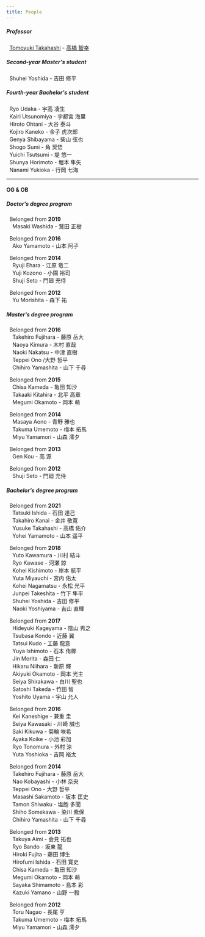 ```yaml
---
title: People
---
```


<div class="mt-2"></div>
<div class="row">
<div class="col-md">
<h5>Professor</h5>
<p>&nbsp; <a href="http://gakujo.kansai-u.ac.jp/profile/en/c53fced62cLbcE6128e0937de2+.html">Tomoyuki Takahashi</a> - <a href="http://gakujo.kansai-u.ac.jp/profile/ja/c53fced62cLbcE6128e0937de2+.html">高橋 智幸</a></p>

<h5>Second-year Master's student</h5>
<p>&nbsp; Shuhei Yoshida - 吉田 修平</p>
</div>

<div class="col-md">
<h5>Fourth-year Bachelor's student</h5>
<p>&nbsp; Ryo Udaka - 宇高 凌生<br>
&nbsp; Kairi Utsunomiya - 宇都宮 海里<br>
&nbsp; Hiroto Ohtani - 大谷 泰斗<br>
&nbsp; Kojiro Kaneko - 金子 ⻁次郎<br>
&nbsp; Genya Shibayama - 柴山 弦也<br>
&nbsp; Shogo Sumi - 角 奨悟<br>
&nbsp; Yuichi Tsutsumi - 堤 悠一<br>
&nbsp; Shunya Horimoto - 堀本 隼矢<br>
&nbsp; Nanami Yukioka - 行岡 七海</p>
</div>
</div>

---

#### OG & OB
<div class="row">
<div class="col-md">
<h5>Doctor's degree program</h5>
<p>&nbsp; Belonged from <strong>2019</strong><br>
&nbsp; &nbsp; Masaki Washida - 鷲田 正樹</p>

<p>&nbsp; Belonged from <strong>2016</strong><br>
&nbsp; &nbsp; Ako Yamamoto - 山本 阿子</p>

<p>&nbsp; Belonged from <strong>2014</strong><br>
&nbsp; &nbsp; Ryuji Ehara - 江原 竜二<br>
&nbsp; &nbsp; Yuji Kozono - 小園 裕司<br>
&nbsp; &nbsp; Shuji Seto - 門廻 充侍</p>

<p>&nbsp; Belonged from <strong>2012</strong><br>
&nbsp; &nbsp; Yu Morishita - 森下 祐</p>

<h5>Master's degree program</h5>
<p>&nbsp; Belonged from <strong>2016</strong><br>
&nbsp; &nbsp; Takehiro Fujihara - 藤原 岳大<br>
&nbsp; &nbsp; Naoya Kimura - 木村 直哉<br>
&nbsp; &nbsp; Naoki Nakatsu - 中津 直樹<br>
&nbsp; &nbsp; Teppei Ono /大野 哲平<br>
&nbsp; &nbsp; Chihiro Yamashita - 山下 千尋</p>

<p>&nbsp; Belonged from <strong>2015</strong><br>
&nbsp; &nbsp; Chisa Kameda - 亀田 知沙<br>
&nbsp; &nbsp; Takaaki Kitahira - 北平 高章<br>
&nbsp; &nbsp; Megumi Okamoto - 岡本 萌</p>

<p>&nbsp; Belonged from <strong>2014</strong><br>
&nbsp; &nbsp; Masaya Aono - 青野 雅也<br>
&nbsp; &nbsp; Takuma Umemoto - 梅本 拓馬<br>
&nbsp; &nbsp; Miyu Yamamori - 山森 澪夕</p>

<p>&nbsp; Belonged from <strong>2013</strong><br>
&nbsp; &nbsp; Gen Kou - 高 源</p>

<p>&nbsp; Belonged from <strong>2012</strong><br>
&nbsp; &nbsp; Shuji Seto - 門廻 充侍</p>
</div>
<div class="col-md">

<h5>Bachelor's degree program</h5>
<p>&nbsp; Belonged from <strong>2021</strong><br>
&nbsp; &nbsp; Tatsuki Ishida - 石田 達己<br>
&nbsp; &nbsp; Takahiro Kanai - 金井 敬寛<br>
&nbsp; &nbsp; Yusuke Takahashi - 高橋 佑介<br>
&nbsp; &nbsp; Yohei Yamamoto - 山本 遥平</p>

<p>&nbsp; Belonged from <strong>2018</strong><br>
&nbsp; &nbsp; Yuto Kawamura - 川村 結斗<br>
&nbsp; &nbsp; Ryo Kawase - 河瀬 諒<br>
&nbsp; &nbsp; Kohei Kishimoto - 岸本 航平<br>
&nbsp; &nbsp; Yuta Miyauchi - 宮内 佑太<br>
&nbsp; &nbsp; Kohei Nagamatsu - 永松 光平<br>
&nbsp; &nbsp; Junpei Takeshita - 竹下 隼平<br>
&nbsp; &nbsp; Shuhei Yoshida - 吉田 修平<br>
&nbsp; &nbsp; Naoki Yoshiyama - 吉山 直輝</p>

<p>&nbsp; Belonged from <strong>2017</strong><br>
&nbsp; &nbsp; Hideyuki Kageyama - 陰山 秀之<br>
&nbsp; &nbsp; Tsubasa Kondo - 近藤 翼<br>
&nbsp; &nbsp; Tatsui Kudo - 工藤 龍意<br>
&nbsp; &nbsp; Yuya Ishimoto - 石本 侑椰<br>
&nbsp; &nbsp; Jin Morita - 森田 仁<br>
&nbsp; &nbsp; Hikaru Niihara - 新原 輝<br>
&nbsp; &nbsp; Akiyuki Okamoto - 岡本 光主<br>
&nbsp; &nbsp; Seiya Shirakawa - 白川 聖也<br>
&nbsp; &nbsp; Satoshi Takeda - 竹田 智<br>
&nbsp; &nbsp; Yoshito Uyama - 宇山 允人</p>

<p>&nbsp; Belonged from <strong>2016</strong><br>
&nbsp; &nbsp; Kei Kaneshige - 兼重 圭<br>
&nbsp; &nbsp; Seiya Kawasaki - 川崎 誠也<br>
&nbsp; &nbsp; Saki Kikuwa - 菊輪 咲希<br>
&nbsp; &nbsp; Ayaka Koike - 小池 彩加<br>
&nbsp; &nbsp; Ryo Tonomura - 外村 涼<br>
&nbsp; &nbsp; Yuta Yoshioka - 吉岡 裕太</p>

<p>&nbsp; Belonged from <strong>2014</strong><br>
&nbsp; &nbsp; Takehiro Fujihara - 藤原 岳大<br>
&nbsp; &nbsp; Nao Kobayashi - 小林 奈央<br>
&nbsp; &nbsp; Teppei Ono - 大野 哲平<br>
&nbsp; &nbsp; Masashi Sakamoto - 坂本 匡史<br>
&nbsp; &nbsp; Tamon Shiwaku - 塩飽 多聞<br>
&nbsp; &nbsp; Shiho Somekawa - 染川 紫保<br>
&nbsp; &nbsp; Chihiro Yamashita - 山下 千尋</p>

<p>&nbsp; Belonged from <strong>2013</strong><br>
&nbsp; &nbsp; Takuya Aimi - 会見 拓也<br>
&nbsp; &nbsp; Ryo Bando - 坂東 龍<br>
&nbsp; &nbsp; Hiroki Fujita - 藤田 博生<br>
&nbsp; &nbsp; Hirofumi Ishida - 石田 寛史<br>
&nbsp; &nbsp; Chisa Kameda - 亀田 知沙<br>
&nbsp; &nbsp; Megumi Okamoto - 岡本 萌<br>
&nbsp; &nbsp; Sayaka Shimamoto - 島本 彩<br>
&nbsp; &nbsp; Kazuki Yamano - 山野 一毅</p>

<p>&nbsp; Belonged from <strong>2012</strong><br>
&nbsp; &nbsp; Toru Nagao - 長尾 亨<br>
&nbsp; &nbsp; Takuma Umemoto - 梅本 拓馬<br>
&nbsp; &nbsp; Miyu Yamamori - 山森 澪夕</p>
</div>
</div>
